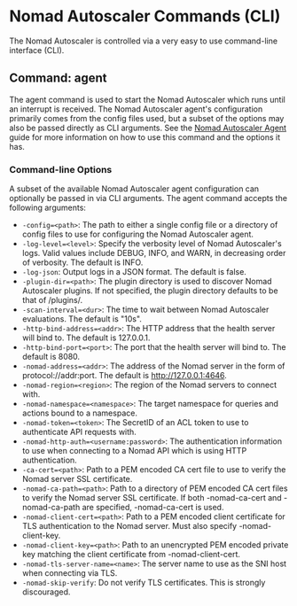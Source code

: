 # Nomad Autoscaler Commands (CLI)
The Nomad Autoscaler is controlled via a very easy to use command-line interface (CLI).

## Command: agent
The agent command is used to start the Nomad Autoscaler which runs until an interrupt is received. The Nomad Autoscaler agent's configuration primarily comes from the config files used, but a subset of the options may also be passed directly as CLI arguments. See the [Nomad Autoscaler Agent](../agent/README.md) guide for more information on how to use this command and the options it has.

### Command-line Options
A subset of the available Nomad Autoscaler agent configuration can optionally be passed in via CLI arguments. The agent command accepts the following arguments:
 * `-config=<path>`: The path to either a single config file or a directory of config files to use for configuring the Nomad Autoscaler agent.
 * `-log-level=<level>`: Specify the verbosity level of Nomad Autoscaler's logs. Valid values include DEBUG, INFO, and WARN, in decreasing order of verbosity. The default is INFO.
 * `-log-json`: Output logs in a JSON format. The default is false.
 * `-plugin-dir=<path>`: The plugin directory is used to discover Nomad Autoscaler plugins. If not specified, the plugin directory defaults to be that of <current-dir>/plugins/.
 * `-scan-interval=<dur>`: The time to wait between Nomad Autoscaler evaluations. The default is "10s".
 * `-http-bind-address=<addr>`: The HTTP address that the health server will bind to. The default is 127.0.0.1.
 * `-http-bind-port=<port>`: The port that the health server will bind to. The default is 8080.
 * `-nomad-address=<addr>`: The address of the Nomad server in the form of protocol://addr:port. The default is http://127.0.0.1:4646.
 * `-nomad-region=<region>`: The region of the Nomad servers to connect with.
 * `-nomad-namespace=<namespace>`: The target namespace for queries and actions bound to a namespace.
 * `-nomad-token=<token>`: The SecretID of an ACL token to use to authenticate API requests with.
 * `-nomad-http-auth=<username:password>`: The authentication information to use when connecting to a Nomad API which is using HTTP authentication.
 * `-ca-cert=<path>`: Path to a PEM encoded CA cert file to use to verify the Nomad server SSL certificate.
 * `-nomad-ca-path=<path>`: Path to a directory of PEM encoded CA cert files to verify the Nomad server SSL certificate. If both -nomad-ca-cert and -nomad-ca-path are specified, -nomad-ca-cert is used.
 * `-nomad-client-cert=<path>`: Path to a PEM encoded client certificate for TLS authentication to the Nomad server. Must also specify -nomad-client-key.
 * `-nomad-client-key=<path>`: Path to an unencrypted PEM encoded private key matching the client certificate from -nomad-client-cert.
 * `-nomad-tls-server-name=<name>`: The server name to use as the SNI host when connecting via TLS.
 * `-nomad-skip-verify`: Do not verify TLS certificates. This is strongly discouraged.
